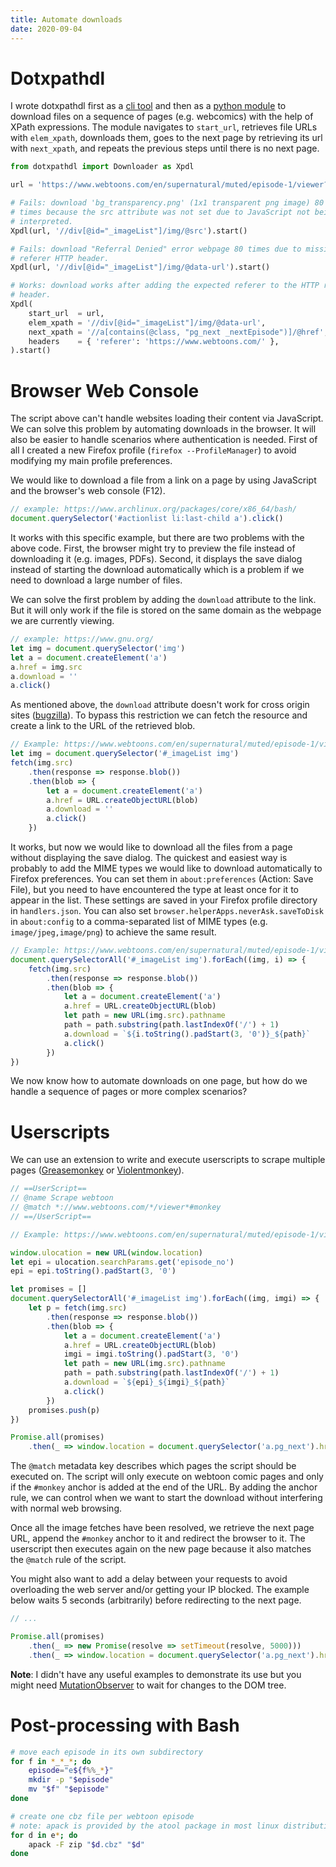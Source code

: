 ```yaml
---
title: Automate downloads
date: 2020-09-04
---
```


# Dotxpathdl

I wrote dotxpathdl first as a [cli tool](https://gitlab.com/Obsidienne/dotfiles/-/blob/163b023baec5613d1e5f64a58dcf6de66f000d98/user/bin/dotxpathdl) and then as a [python module](https://gitlab.com/Obsidienne/dotfiles/-/blob/a86e690017f57eb7a3b1e6b7f70e4005efc4e183/user/lib/python/dotxpathdl.py) to download files on a sequence of pages (e.g. webcomics) with the help of XPath expressions. The module navigates to `start_url`, retrieves file URLs with `elem_xpath`, downloads them, goes to the next page by retrieving its url with `next_xpath`, and repeats the previous steps until there is no next page.

```py
from dotxpathdl import Downloader as Xpdl

url = 'https://www.webtoons.com/en/supernatural/muted/episode-1/viewer?title_no=1566&episode_no=1'

# Fails: download 'bg_transparency.png' (1x1 transparent png image) 80
# times because the src attribute was not set due to JavaScript not being
# interpreted.
Xpdl(url, '//div[@id="_imageList"]/img/@src').start()

# Fails: download "Referral Denied" error webpage 80 times due to missing
# referer HTTP header.
Xpdl(url, '//div[@id="_imageList"]/img/@data-url').start()

# Works: download works after adding the expected referer to the HTTP request
# header.
Xpdl(
    start_url  = url,
    elem_xpath = '//div[@id="_imageList"]/img/@data-url',
    next_xpath = '//a[contains(@class, "pg_next _nextEpisode")]/@href',
    headers    = { 'referer': 'https://www.webtoons.com/' },
).start()
```

# Browser Web Console

The script above can't handle websites loading their content via JavaScript.  We can solve this problem by automating downloads in the browser. It will also be easier to handle scenarios where authentication is needed. First of all I created a new Firefox profile (`firefox --ProfileManager`) to avoid modifying my main profile preferences.

We would like to download a file from a link on a page by using JavaScript and the browser's web console (F12).

```js
// example: https://www.archlinux.org/packages/core/x86_64/bash/
document.querySelector('#actionlist li:last-child a').click()
```

It works with this specific example, but there are two problems with the above code. First, the browser might try to preview the file instead of downloading it (e.g. images, PDFs). Second, it displays the save dialog instead of starting the download automatically which is a problem if we need to download a large number of files.

We can solve the first problem by adding the `download` attribute to the link. But it will only work if the file is stored on the same domain as the webpage we are currently viewing.

```js
// example: https://www.gnu.org/
let img = document.querySelector('img')
let a = document.createElement('a')
a.href = img.src
a.download = ''
a.click()
```

As mentioned above, the `download` attribute doesn't work for cross origin sites ([bugzilla](https://bugzilla.mozilla.org/show_bug.cgi?id=874009)). To bypass this restriction we can fetch the resource and create a link to the URL of the retrieved blob.

```js
// Example: https://www.webtoons.com/en/supernatural/muted/episode-1/viewer?title_no=1566&episode_no=1
let img = document.querySelector('#_imageList img')
fetch(img.src)
    .then(response => response.blob())
    .then(blob => {
        let a = document.createElement('a')
        a.href = URL.createObjectURL(blob)
        a.download = ''
        a.click()
    })
```

It works, but now we would like to download all the files from a page without displaying the save dialog. The quickest and easiest way is probably to add the MIME types we would like to download automatically to Firefox preferences. You can set them in `about:preferences` (Action: Save File), but you need to have encountered the type at least once for it to appear in the list. These settings are saved in your Firefox profile directory in `handlers.json`. You can also set `browser.helperApps.neverAsk.saveToDisk` in `about:config` to a comma-separated list of MIME types (e.g. `image/jpeg,image/png`) to achieve the same result.

```js
// Example: https://www.webtoons.com/en/supernatural/muted/episode-1/viewer?title_no=1566&episode_no=1
document.querySelectorAll('#_imageList img').forEach((img, i) => {
    fetch(img.src)
        .then(response => response.blob())
        .then(blob => {
            let a = document.createElement('a')
            a.href = URL.createObjectURL(blob)
            let path = new URL(img.src).pathname
            path = path.substring(path.lastIndexOf('/') + 1)
            a.download = `${i.toString().padStart(3, '0')}_${path}`
            a.click()
        })
})
```

We now know how to automate downloads on one page, but how do we handle a sequence of pages or more complex scenarios?

# Userscripts

We can use an extension to write and execute userscripts to scrape multiple pages ([Greasemonkey](https://addons.mozilla.org/en-US/firefox/addon/greasemonkey/) or [Violentmonkey](https://addons.mozilla.org/en-US/firefox/addon/violentmonkey/)).

```js
// ==UserScript==
// @name Scrape webtoon
// @match *://www.webtoons.com/*/viewer*#monkey
// ==/UserScript==

// Example: https://www.webtoons.com/en/supernatural/muted/episode-1/viewer?title_no=1566&episode_no=1#monkey

window.ulocation = new URL(window.location)
let epi = ulocation.searchParams.get('episode_no')
epi = epi.toString().padStart(3, '0')

let promises = []
document.querySelectorAll('#_imageList img').forEach((img, imgi) => {
    let p = fetch(img.src)
        .then(response => response.blob())
        .then(blob => {
            let a = document.createElement('a')
            a.href = URL.createObjectURL(blob)
            imgi = imgi.toString().padStart(3, '0')
            let path = new URL(img.src).pathname
            path = path.substring(path.lastIndexOf('/') + 1)
            a.download = `${epi}_${imgi}_${path}`
            a.click()
        })
    promises.push(p)
})

Promise.all(promises)
    .then(_ => window.location = document.querySelector('a.pg_next').href + '#monkey')
```

The `@match` metadata key describes which pages the script should be executed on. The script will only execute on webtoon comic pages and only if the `#monkey` anchor is added at the end of the URL. By adding the anchor rule, we can control when we want to start the download without interfering with normal web browsing.

Once all the image fetches have been resolved, we retrieve the next page URL, append the `#monkey` anchor to it and redirect the browser to it. The userscript then executes again on the new page because it also matches the `@match` rule of the script.

You might also want to add a delay between your requests to avoid overloading the web server and/or getting your IP blocked. The example below waits 5 seconds (arbitrarily) before redirecting to the next page.

```js
// ...

Promise.all(promises)
    .then(_ => new Promise(resolve => setTimeout(resolve, 5000)))
    .then(_ => window.location = document.querySelector('a.pg_next').href + '#monkey')
```

**Note**: I didn't have any useful examples to demonstrate its use but you might need [MutationObserver](https://developer.mozilla.org/en-US/docs/Web/API/MutationObserver) to wait for changes to the DOM tree.

# Post-processing with Bash

```bash
# move each episode in its own subdirectory
for f in *_*_*; do
    episode="e${f%%_*}"
    mkdir -p "$episode"
    mv "$f" "$episode"
done

# create one cbz file per webtoon episode
# note: apack is provided by the atool package in most linux distributions
for d in e*; do
    apack -F zip "$d.cbz" "$d"
done
```
